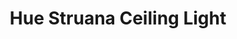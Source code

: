 ---
model: LTC012
vendor: Philips
title: Hue Struana Ceiling Light
category: light
supports: on/off, brightness, colortemp, power-on behavior
image: /assets/images/devices/Philips_LTC012.jpg
zigbeemodel: ['LTC012']
compatible: [z2m]
mlink: https://www2.meethue.com/en-gb/p/hue-white-ambience-struana-ceiling-light/3306431P7
link: https://www.amazon.co.uk/Philips-Struana-Dimmer-Switch-White/dp/B0757197XW
link2: https://www.amazon.de/dp/B0757197XW/
link3: 
EAN:
  - 3306431P7
  - 8718696162873
---